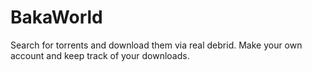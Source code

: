 # BakaWorld
Search for torrents and download them via real debrid.  Make your own account and keep track of your downloads.